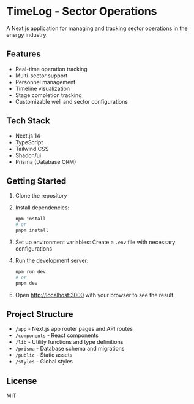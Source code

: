 # TimeLog - Sector Operations

A Next.js application for managing and tracking sector operations in the energy industry.

## Features

- Real-time operation tracking
- Multi-sector support
- Personnel management
- Timeline visualization
- Stage completion tracking
- Customizable well and sector configurations

## Tech Stack

- Next.js 14
- TypeScript
- Tailwind CSS
- Shadcn/ui
- Prisma (Database ORM)

## Getting Started

1. Clone the repository
2. Install dependencies:
   ```bash
   npm install
   # or
   pnpm install
   ```
3. Set up environment variables:
   Create a `.env` file with necessary configurations

4. Run the development server:
   ```bash
   npm run dev
   # or
   pnpm dev
   ```

5. Open [http://localhost:3000](http://localhost:3000) with your browser to see the result.

## Project Structure

- `/app` - Next.js app router pages and API routes
- `/components` - React components
- `/lib` - Utility functions and type definitions
- `/prisma` - Database schema and migrations
- `/public` - Static assets
- `/styles` - Global styles

## License

MIT 